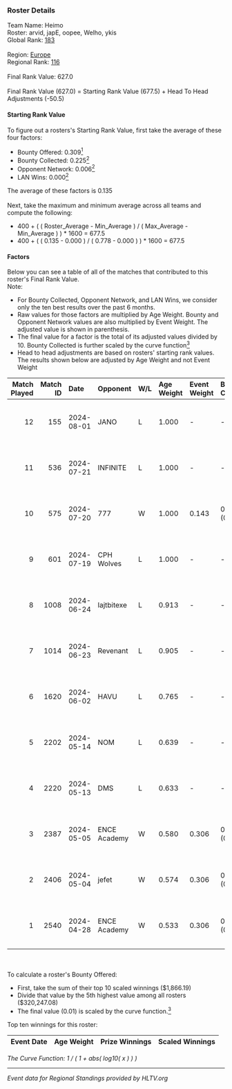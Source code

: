 ### Roster Details<br />
Team Name: Heimo<br />
Roster: arvid, japE, oopee, Welho, ykis<br />
Global Rank: [183](../standings_global.md)<br />
<br />
Region: [Europe]( ../standings_europe.md)<br />
Regional Rank: [116]( ../standings_europe.md)<br />
<br />
Final Rank Value:  627.0<br />
<br />
Final Rank Value (627.0) = Starting Rank Value (677.5) + Head To Head Adjustments (-50.5)<br />

#### Starting Rank Value<br />
To figure out a rosters's Starting Rank Value, first take the average of these four factors:<br />
- Bounty Offered: 0.309[<sup>1</sup>](#table2)
- Bounty Collected: 0.225[<sup>2</sup>](#table1)
- Opponent Network: 0.006[<sup>2</sup>](#table1)
- LAN Wins: 0.000[<sup>2</sup>](#table1)

The average of these factors is 0.135<br />
<br />
Next, take the maximum and minimum average across all teams and compute the following:<br />
- 400 + ( ( Roster_Average - Min_Average ) / ( Max_Average - Min_Average ) ) * 1600 = 677.5
- 400 + ( ( 0.135 - 0.000 ) / ( 0.778 - 0.000 ) ) * 1600 = 677.5


#### Factors<br />
Below you can see a table of all of the matches that contributed to this roster's Final Rank Value.<br />
Note:<br />

- For Bounty Collected, Opponent Network, and LAN Wins, we consider only the ten best results over the past 6 months.
- Raw values for those factors are multiplied by Age Weight. Bounty and Opponent Network values are also multiplied by Event Weight. The adjusted value is shown in parenthesis.
- The final value for a factor is the total of its adjusted values divided by 10. Bounty Collected is further scaled by the curve function[<sup>3</sup>](#curveFunction)
- Head to head adjustments are based on rosters' starting rank values. The results shown below are adjusted by Age Weight and not Event Weight
<span id="table1"></span><br />


| Match Played | Match ID | Date       | Opponent     | W/L | Age Weight | Event Weight | Bounty Collected | Opponent Network | LAN Wins  | H2H Adj. | Roster                             |
| -: | -: | :- | :- | :- | :- | :- | :- | :- | :- | -: | :- |
|           12 |      155 | 2024-08-01 | JANO         | L   | 1.000      | -            | -                | -                | -         |   -15.83 | arvid, japE, oopee, Welho, ykis    |
|           11 |      536 | 2024-07-21 | INFINITE     | L   | 1.000      | -            | -                | -                | -         |   -17.81 | arvid, japE, oopee, Welho, ykis    |
|           10 |      575 | 2024-07-20 | 777          | W   | 1.000      | 0.143        | 0.015 (0.002)    | 0.173 (0.025)    | 0 (0.000) |    16.85 | arvid, japE, oopee, Welho, ykis    |
|            9 |      601 | 2024-07-19 | CPH Wolves   | L   | 1.000      | -            | -                | -                | -         |    -7.58 | arvid, japE, oopee, Welho, ykis    |
|            8 |     1008 | 2024-06-24 | lajtbitexe   | L   | 0.913      | -            | -                | -                | -         |   -12.43 | arvid, oopee, Sm1llee, Welho, ykis |
|            7 |     1014 | 2024-06-23 | Revenant     | L   | 0.905      | -            | -                | -                | -         |    -8.65 | arvid, oopee, Sm1llee, Welho, ykis |
|            6 |     1620 | 2024-06-02 | HAVU         | L   | 0.765      | -            | -                | -                | -         |   -11.28 | arvid, japE, oopee, Welho, ykis    |
|            5 |     2202 | 2024-05-14 | NOM          | L   | 0.639      | -            | -                | -                | -         |   -13.86 | arvid, japE, oopee, Welho, ykis    |
|            4 |     2220 | 2024-05-13 | DMS          | L   | 0.633      | -            | -                | -                | -         |    -4.93 | arvid, japE, oopee, Welho, ykis    |
|            3 |     2387 | 2024-05-05 | ENCE Academy | W   | 0.580      | 0.306        | 0.003 (0.001)    | 0.104 (0.019)    | 0 (0.000) |    10.21 | arvid, japE, oopee, Welho, ykis    |
|            2 |     2406 | 2024-05-04 | jefet        | W   | 0.574      | 0.306        | 0.001 (0.000)    | 0.020 (0.004)    | 0 (0.000) |     5.31 | arvid, japE, oopee, Welho, ykis    |
|            1 |     2540 | 2024-04-28 | ENCE Academy | W   | 0.533      | 0.306        | 0.004 (0.001)    | 0.077 (0.013)    | 0 (0.000) |     9.47 | arvid, japE, oopee, Welho, ykis    |

<br />
<span id="table2"></span><br />
To calculate a roster's Bounty Offered:<br />

- First, take the sum of their top 10 scaled winnings ($1,866.19)
- Divide that value by the 5th highest value among all rosters ($320,247.08)
- The final value (0.01) is scaled by the curve function.[<sup>3</sup>](#curveFunction)

Top ten winnings for this roster:<br />

| Event Date | Age Weight | Prize Winnings | Scaled Winnings |
| :- | -: | :- | :- |


<span id="curveFunction"></span>_The Curve Function: 1 / ( 1 + abs( log10( x ) ) )_<br />

---
_Event data for Regional Standings provided by HLTV.org_<br />
